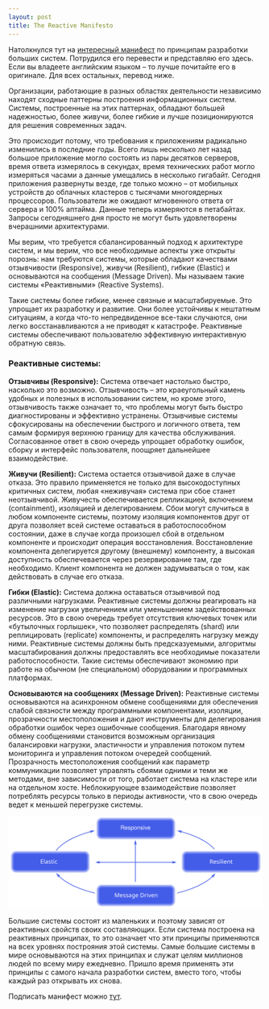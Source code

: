 ```yaml
---
layout: post
title: The Reactive Manifesto
---
```


Натолкнулся тут на [интересный манифест](http://www.reactivemanifesto.org/) по принципам разработки больших систем. Потрудился его перевести и представляю его здесь. Если вы владеете английским языком – то лучше почитайте его в оригинале. Для всех остальных, перевод ниже.

Организации, работающие в разных областях деятельности независимо находят сходные паттерны построения информационных систем. Системы, построенные на этих паттернах, обладают большей надежностью, более живучи, более гибкие и лучше позиционируются для решения современных задач.

Это происходит потому, что требования к приложениям радикально изменились в последние годы. Всего лишь несколько лет назад большое приложение могло состоять из пары десятков серверов, время ответа измерялось в секундах, время технических работ могло измеряться часами а данные умещались в несколько гигабайт. Сегодня приложения развернуты везде, где только можно – от мобильных устройств до облачных кластеров с тысячами многоядерных процессоров. Пользователи же ожидают мгновенного ответа от сервера и 100% аптайма. Данные теперь измеряются в петабайтах. Запросы сегодняшнего дня просто не могут быть удовлетворены вчерашними архитектурами.

Мы верим, что требуется сбалансированный подход к архитектуре систем, и мы верим, что все необходимые аспекты уже открыты порознь: нам требуются системы, которые обладают качествами отзывчивости (Responsive), живучи (Resilient), гибкие (Elastic) и основываются на сообщения (Message Driven). Мы называем такие системы «Реактивными» (Reactive Systems).

Такие системы более гибкие, менее связные и масштабируемые. Это упрощает их разработку и развитие. Они более устойчивы к нештатным ситуациям, а когда что-то непредвиденное все-таки случаются, они легко восстанавливаются а не приводят к катастрофе. Реактивные системы обеспечивают пользователю эффективную интерактивную обратную связь.

### Реактивные системы:
**Отзывчивы (Responsive):** Система отвечает настолько быстро, насколько это возможно. Отзывчивость – это краеугольный камень удобных и полезных в использовании систем, но кроме этого, отзывчивость также означает то, что проблемы могут быть быстро диагностированы и эффективно устранены. Отзывчивые системы сфокусированы на обеспечении быстрого и логичного ответа, тем самым формируя верхнюю границу для качества обслуживания. Согласованное ответ в свою очередь упрощает обработку ошибок, сборку и интерфейс пользователя, поощряет дальнейшее взаимодействие.

**Живучи (Resilient):** Система остается отзывчивой даже в случае отказа. Это правило применяется не только для высокодоступных критичных систем, любая «неживучая» система при сбое станет неотзывчивой. Живучесть обеспечивается репликацией, включением (containment), изоляцией и делегированием. Сбои могут случиться в любом компоненте системы, поэтому изоляция компонентов друг от друга позволяет всей системе оставаться в работоспособном состоянии, даже в случае когда произошел сбой в отдельном компоненте и происходит операция восстановления. Восстановление компонента делегируется другому (внешнему) компоненту, а высокая доступность обеспечевается через резервирование там, где необходимо. Клиент компонента не должен задумываться о том, как действовать в случае его отказа.

**Гибки (Elastic):** Система должна оставаться отзывчивой под различными нагрузками. Реактивные системы должны реагировать на изменение нагрузки увеличением или уменьшением задействованных ресурсов. Это в свою очередь требует отсутствия ключевых точек или «бутылочных горлышек», что позволяет распределять (shard) или реплицировать (replicate) компоненты, и распределять нагрузку между ними. Реактивные системы должны быть предсказуемыми, алгоритмы масштабирования должны предоставлять все необходимые показатели работоспособности. Такие системы обеспечивают экономию при работе на обычном (не специальном) оборудовании и программных платформах.

**Основываются на сообщениях (Message Driven):** Реактивные системы основываются на асинхронном обмене сообщениями для обеспечения слабой связности между программными компонентами, изоляции, прозрачности местоположения и дают инструменты для делегирования обработки ошибок через ошибочные сообщения. Благодаря явному обмену сообщениями становится возможным организация балансировки нагрузки, эластичности и управления потоком путем мониторинга и управления потоком очередей сообщений. Прозрачность местоположения сообщений как параметр коммуникации позволяет управлять сбоями одними и теми же методами, вне зависимости от того, работает система на кластере или на отдельном хосте. Неблокирующее взаимодействие позволяет потреблять ресурсы только в периоды активности, что в свою очередь ведет к меньшей перегрузке системы.

![traits](/media/images/reactive-traits.svg)

Большие системы состоят из маленьких и поэтому зависят от реактивных свойств своих составляющих. Если система построена на реактивных принципах, то это означает что эти принципы применяются на всех уровнях построяния этой системы. Самые большие системы в мире основываются на этих принципах и служат целям миллионов людей по всему миру ежедневно. Пришло время применять эти принципы с самого начала разработки систем, вместо того, чтобы каждый раз открывать их снова.

Подписать манифест можно [тут](http://www.reactivemanifesto.org/).
